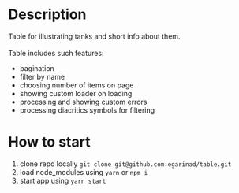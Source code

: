 # Description

Table for illustrating tanks and short info about them. <br> <br>
Table includes such features:
- pagination
- filter by name
- choosing number of items on page
- showing custom loader on loading 
- processing and showing custom errors
- processing diacritics symbols for filtering

# How to start

1. clone repo locally `git clone git@github.com:egarinad/table.git`
2. load node_modules using `yarn` or `npm i` 
3. start app using `yarn start`
